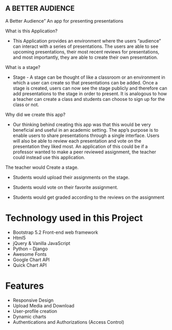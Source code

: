 ## A BETTER AUDIENCE
A Better Audience” An app for presenting presentations

What is this Application?

- This Application provides an environment where the users “audience” can interact with a series of presentations. 
The users are able to see upcoming presentations, 
their most recent reviews for presentations, and most importantly, they are able to create their own presentation.

What is a stage?

- Stage - A stage can be thought of like a classroom or an environment in which a user can create so that presentations can be added. 
Once a stage is created, users can now see the stage publicly and therefore can add presentations to the stage in order to present. 
It is analogous to how a teacher can create a class and students can choose to sign up for the class or not.

          
          
Why did we create this app?

- Our thinking behind creating this app was that this would be very beneficial and useful in an academic setting. 
The app’s purpose is to enable users to share presentations through a single interface. Users will also be able to review each 
presentation and vote on the presentation they liked most. An application of this could be if a professor wanted to make a peer reviewed assignment,
the teacher could instead use this application.

The teacher would Create a stage.

- Students would upload their assignments on the stage.

- Students would vote on their favorite assignment.

- Students would get graded according to the reviews on the assignment

# Technology used in this Project
-	Bootstrap 5.2 Front-end web framework
-	Html5
-	jQuery & Vanilla JavaScript
-	Python – Django
-	Awesome Fonts
-	Google Chart API
-	Quick Chart API

# Features
-	Responsive Design
-	Upload Media and Download 
-	User-profile creation
-	Dynamic charts
-	Authentications and Authorizations (Access Control)
